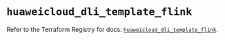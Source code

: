 # `huaweicloud_dli_template_flink`

Refer to the Terraform Registry for docs: [`huaweicloud_dli_template_flink`](https://registry.terraform.io/providers/huaweicloud/huaweicloud/1.71.1/docs/resources/dli_template_flink).
